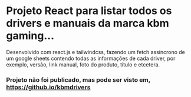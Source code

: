 # Projeto React para listar todos os drivers e manuais da marca kbm gaming...

Desenvolvido com react.js e tailwindcss, fazendo um fetch assíncrono de um google sheets contendo todas as informações de cada driver, por exemplo, versão, link manual, foto do produto, titulo e etcetera.

### Projeto não foi publicado, mas pode ser visto em, https://github.io/kbmdrivers

